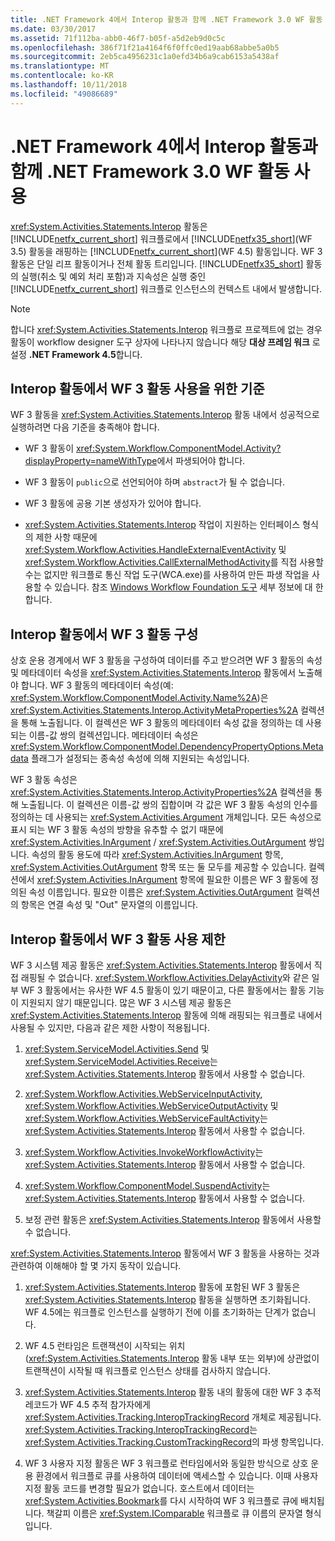 ```yaml
---
title: .NET Framework 4에서 Interop 활동과 함께 .NET Framework 3.0 WF 활동 사용
ms.date: 03/30/2017
ms.assetid: 71f112ba-abb0-46f7-b05f-a5d2eb9d0c5c
ms.openlocfilehash: 386f71f21a4164f6f0ffc0ed19aab68abbe5a0b5
ms.sourcegitcommit: 2eb5ca4956231c1a0efd34b6a9cab6153a5438af
ms.translationtype: MT
ms.contentlocale: ko-KR
ms.lasthandoff: 10/11/2018
ms.locfileid: "49086689"
---
```

# <a name="using-net-framework-30-wf-activities-in-net-framework-4-with-the-interop-activity"></a>.NET Framework 4에서 Interop 활동과 함께 .NET Framework 3.0 WF 활동 사용
<xref:System.Activities.Statements.Interop> 활동은 [!INCLUDE[netfx_current_short](../../../includes/netfx-current-short-md.md)] 워크플로에서 [!INCLUDE[netfx35_short](../../../includes/netfx35-short-md.md)](WF 3.5) 활동을 래핑하는 [!INCLUDE[netfx_current_short](../../../includes/netfx-current-short-md.md)](WF 4.5) 활동입니다. WF 3 활동은 단일 리프 활동이거나 전체 활동 트리입니다. [!INCLUDE[netfx35_short](../../../includes/netfx35-short-md.md)] 활동의 실행(취소 및 예외 처리 포함)과 지속성은 실행 중인 [!INCLUDE[netfx_current_short](../../../includes/netfx-current-short-md.md)] 워크플로 인스턴스의 컨텍스트 내에서 발생합니다.  
  
> [!NOTE]
>  합니다 <xref:System.Activities.Statements.Interop> 워크플로 프로젝트에 없는 경우 활동이 workflow designer 도구 상자에 나타나지 않습니다 해당 **대상 프레임 워크** 로 설정 **.NET Framework 4.5**합니다.  
  
## <a name="criteria-for-using-a-wf-3-activity-with-an-interop-activity"></a>Interop 활동에서 WF 3 활동 사용을 위한 기준  
 WF 3 활동을 <xref:System.Activities.Statements.Interop> 활동 내에서 성공적으로 실행하려면 다음 기준을 충족해야 합니다.  
  
-   WF 3 활동이 <xref:System.Workflow.ComponentModel.Activity?displayProperty=nameWithType>에서 파생되어야 합니다.  
  
-   WF 3 활동이 `public`으로 선언되어야 하며 `abstract`가 될 수 없습니다.  
  
-   WF 3 활동에 공용 기본 생성자가 있어야 합니다.  
  
-   <xref:System.Activities.Statements.Interop> 작업이 지원하는 인터페이스 형식의 제한 사항 때문에 <xref:System.Workflow.Activities.HandleExternalEventActivity> 및 <xref:System.Workflow.Activities.CallExternalMethodActivity>를 직접 사용할 수는 없지만 워크플로 통신 작업 도구(WCA.exe)를 사용하여 만든 파생 작업을 사용할 수 있습니다. 참조 [Windows Workflow Foundation 도구](https://go.microsoft.com/fwlink/?LinkId=178889) 세부 정보에 대 한 합니다.  
  
## <a name="configuring-a-wf-3-activity-within-an-interop-activity"></a>Interop 활동에서 WF 3 활동 구성  
 상호 운용 경계에서 WF 3 활동을 구성하여 데이터를 주고 받으려면 WF 3 활동의 속성 및 메타데이터 속성을 <xref:System.Activities.Statements.Interop> 활동에서 노출해야 합니다. WF 3 활동의 메타데이터 속성(예: <xref:System.Workflow.ComponentModel.Activity.Name%2A>)은 <xref:System.Activities.Statements.Interop.ActivityMetaProperties%2A> 컬렉션을 통해 노출됩니다. 이 컬렉션은 WF 3 활동의 메타데이터 속성 값을 정의하는 데 사용되는 이름-값 쌍의 컬렉션입니다. 메타데이터 속성은 <xref:System.Workflow.ComponentModel.DependencyPropertyOptions.Metadata> 플래그가 설정되는 종속성 속성에 의해 지원되는 속성입니다.  
  
 WF 3 활동 속성은 <xref:System.Activities.Statements.Interop.ActivityProperties%2A> 컬렉션을 통해 노출됩니다. 이 컬렉션은 이름-값 쌍의 집합이며 각 값은 WF 3 활동 속성의 인수를 정의하는 데 사용되는 <xref:System.Activities.Argument> 개체입니다. 모든 속성으로 표시 되는 WF 3 활동 속성의 방향을 유추할 수 없기 때문에 <xref:System.Activities.InArgument> / <xref:System.Activities.OutArgument> 쌍입니다. 속성의 활동 용도에 따라 <xref:System.Activities.InArgument> 항목, <xref:System.Activities.OutArgument> 항목 또는 둘 모두를 제공할 수 있습니다. 컬렉션에서 <xref:System.Activities.InArgument> 항목에 필요한 이름은 WF 3 활동에 정의된 속성 이름입니다. 필요한 이름은 <xref:System.Activities.OutArgument> 컬렉션의 항목은 연결 속성 및 "Out" 문자열의 이름입니다.  
  
## <a name="limitations-of-using-a-wf-3-activity-within-an-interop-activity"></a>Interop 활동에서 WF 3 활동 사용 제한  
 WF 3 시스템 제공 활동은 <xref:System.Activities.Statements.Interop> 활동에서 직접 래핑될 수 없습니다. <xref:System.Workflow.Activities.DelayActivity>와 같은 일부 WF 3 활동에서는 유사한 WF 4.5 활동이 있기 때문이고, 다른 활동에서는 활동 기능이 지원되지 않기 때문입니다. 많은 WF 3 시스템 제공 활동은 <xref:System.Activities.Statements.Interop> 활동에 의해 래핑되는 워크플로 내에서 사용될 수 있지만, 다음과 같은 제한 사항이 적용됩니다.  
  
1.  <xref:System.ServiceModel.Activities.Send> 및 <xref:System.ServiceModel.Activities.Receive>는 <xref:System.Activities.Statements.Interop> 활동에서 사용할 수 없습니다.  
  
2.  <xref:System.Workflow.Activities.WebServiceInputActivity>, <xref:System.Workflow.Activities.WebServiceOutputActivity> 및 <xref:System.Workflow.Activities.WebServiceFaultActivity>는 <xref:System.Activities.Statements.Interop> 활동에서 사용할 수 없습니다.  
  
3.  <xref:System.Workflow.Activities.InvokeWorkflowActivity>는 <xref:System.Activities.Statements.Interop> 활동에서 사용할 수 없습니다.  
  
4.  <xref:System.Workflow.ComponentModel.SuspendActivity>는 <xref:System.Activities.Statements.Interop> 활동에서 사용할 수 없습니다.  
  
5.  보정 관련 활동은 <xref:System.Activities.Statements.Interop> 활동에서 사용할 수 없습니다.  
  
 <xref:System.Activities.Statements.Interop> 활동에서 WF 3 활동을 사용하는 것과 관련하여 이해해야 할 몇 가지 동작이 있습니다.  
  
1.  <xref:System.Activities.Statements.Interop> 활동에 포함된 WF 3 활동은 <xref:System.Activities.Statements.Interop> 활동을 실행하면 초기화됩니다. WF 4.5에는 워크플로 인스턴스를 실행하기 전에 이를 초기화하는 단계가 없습니다.  
  
2.  WF 4.5 런타임은 트랜잭션이 시작되는 위치(<xref:System.Activities.Statements.Interop> 활동 내부 또는 외부)에 상관없이 트랜잭션이 시작될 때 워크플로 인스턴스 상태를 검사하지 않습니다.  
  
3.  <xref:System.Activities.Statements.Interop> 활동 내의 활동에 대한 WF 3 추적 레코드가 WF 4.5 추적 참가자에게 <xref:System.Activities.Tracking.InteropTrackingRecord> 개체로 제공됩니다. <xref:System.Activities.Tracking.InteropTrackingRecord>는 <xref:System.Activities.Tracking.CustomTrackingRecord>의 파생 항목입니다.  
  
4.  WF 3 사용자 지정 활동은 WF 3 워크플로 런타임에서와 동일한 방식으로 상호 운용 환경에서 워크플로 큐를 사용하여 데이터에 액세스할 수 있습니다. 이때 사용자 지정 활동 코드를 변경할 필요가 없습니다. 호스트에서 데이터는 <xref:System.Activities.Bookmark>를 다시 시작하여 WF 3 워크플로 큐에 배치됩니다. 책갈피 이름은 <xref:System.IComparable> 워크플로 큐 이름의 문자열 형식입니다.
